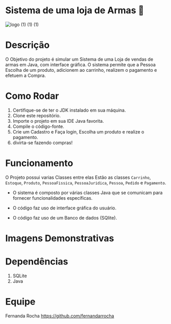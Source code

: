 # Sistema de uma loja de Armas 🛒

![logo (1) (1) (1)](https://github.com/ryanjuni/Trabalho/assets/102491606/3fe5fd8a-4215-442f-bd08-4cd70015e649)


# Descrição
  O Objetivo do projeto é simular um Sistema de uma Loja de vendas de armas  em Java, com interface gráfica. O sistema permite que a Pessoa  Escolha de um  produto, adicionem ao carrinho,  realizem o pagamento e efetuem a Compra.


# Como Rodar
1. Certifique-se de ter o JDK  instalado em sua máquina.
2. Clone este repositório.
3. Importe o projeto em sua IDE Java favorita.
4. Compile o código-fonte.
6. Crie um Cadastro e Faça login, Escolha um produto e realize o pagamento.
7. divirta-se fazendo compras!

# Funcionamento
O Projeto possui varias Classes  entre elas Estão as classes `Carrinho`, `Estoque`, `Produto`, `PessoaFissica`, `PessoaJuridica`, `Pessoa`, `Pedido` e `Pagamento`.

- O sistema é composto por várias classes Java que se comunicam para fornecer funcionalidades específicas.

- O código faz uso  de interface gráfica do usuário.
- O código faz uso de um Banco de dados (SQlite).


# Imagens  Demonstrativas

# Dependências 
 1. SQLite
 2. Java 

# Equipe 
Fernanda Rocha 
https://github.com/fernandarrocha



